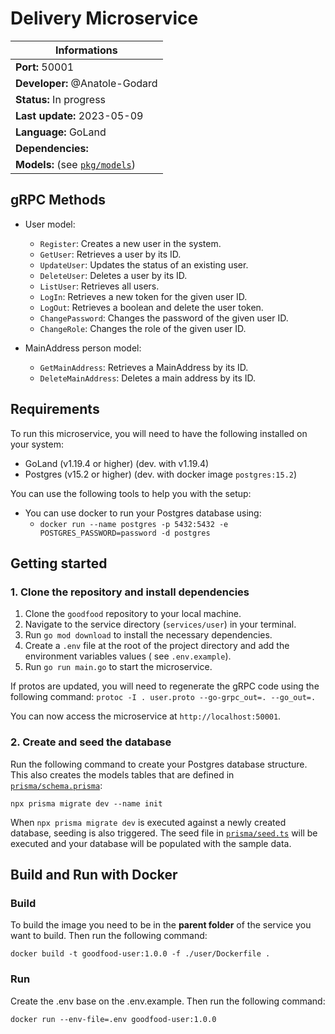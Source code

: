 # Delivery Microservice

| Informations                                   |
|------------------------------------------------|
| **Port:** 50001                                |
| **Developer:** @Anatole-Godard                 |
| **Status:** In progress                        |
| **Last update:** 2023-05-09                    |
| **Language:** GoLand                           |
| **Dependencies:**                              |
| **Models:** (see [`pkg/models`](./pkg/models)) |

## gRPC Methods

- User model:

    - `Register`: Creates a new user in the system.
    - `GetUser`: Retrieves a user by its ID.
    - `UpdateUser`: Updates the status of an existing user.
    - `DeleteUser`: Deletes a user by its ID.
    - `ListUser`: Retrieves all users.
    - `LogIn`: Retrieves a new token for the given user ID.
    - `LogOut`: Retrieves a boolean and delete the user token.
    - `ChangePassword`: Changes the password of the given user ID.
    - `ChangeRole`: Changes the role of the given user ID.

- MainAddress person model:
    - `GetMainAddress`: Retrieves a MainAddress by its ID.
    - `DeleteMainAddress`: Deletes a main address by its ID.

## Requirements

To run this microservice, you will need to have the following installed on your system:

- GoLand (v1.19.4 or higher) (dev. with v1.19.4)
- Postgres (v15.2 or higher) (dev. with docker image `postgres:15.2`)

You can use the following tools to help you with the setup:

- You can use docker to run your Postgres database using:
    - `docker run --name postgres -p 5432:5432 -e POSTGRES_PASSWORD=password -d postgres`

## Getting started

### 1. Clone the repository and install dependencies

1. Clone the `goodfood` repository to your local machine.
2. Navigate to the service directory (`services/user`) in your terminal.
3. Run `go mod download` to install the necessary dependencies.
4. Create a `.env` file at the root of the project directory and add the environment variables values (
   see `.env.example`).
5. Run `go run main.go` to start the microservice.

If protos are updated, you will need to regenerate the gRPC code using the following command:
`protoc -I . user.proto --go-grpc_out=. --go_out=.`

You can now access the microservice at `http://localhost:50001`.

### 2. Create and seed the database

Run the following command to create your Postgres database structure. This also creates the models tables that are
defined in [`prisma/schema.prisma`](./prisma/schema.prisma):

```
npx prisma migrate dev --name init
```

When `npx prisma migrate dev` is executed against a newly created database, seeding is also triggered. The seed file
in [`prisma/seed.ts`](./prisma/seed.ts) will be executed and your database will be populated with the sample data.

## Build and Run with Docker

### Build

To build the image you need to be in the **parent folder** of the service you want to build. Then run the following
command:

```
docker build -t goodfood-user:1.0.0 -f ./user/Dockerfile .
```

### Run

Create the .env base on the .env.example. Then run the following command:

```
docker run --env-file=.env goodfood-user:1.0.0 
```

